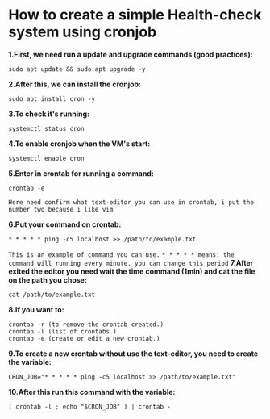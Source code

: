 # How to create a simple Health-check system using cronjob

**1.First, we need run a update and upgrade commands (good practices):**
```
sudo apt update && sudo apt upgrade -y
```
**2.After this, we can install the cronjob:**
```
sudo apt install cron -y
```
**3.To check it's running:**
```
systemctl status cron
```
**4.To enable cronjob when the VM's start:**
```
systemctl enable cron
```
**5.Enter in crontab for running a command:**
```
crontab -e
```
``Here need confirm what text-editor you can use in crontab, i put the number two because i like vim``

**6.Put your command on crontab:**
```
* * * * * ping -c5 localhost >> /path/to/example.txt
```
``This is an example of command you can use.``
``* * * * * means: the command will running every minute, you can change this period``
**7.After exited the editor you need wait the time command (1min) and cat the file on the path you chose:**
```
cat /path/to/example.txt
```
**8.If you want to:**
```
crontab -r (to remove the crontab created.)
crontab -l (list of crontabs.)
crontab -e (create or edit a new crontab.)
```
**9.To create a new crontab without use the text-editor, you need to create the variable:**
```
CRON_JOB="* * * * * ping -c5 localhost >> /path/to/example.txt"
```
**10.After this run this command with the variable:**
```
( crontab -l ; echo "$CRON_JOB" ) | crontab -
```
